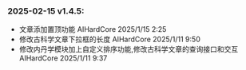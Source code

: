 ### 2025-02-15 v1.4.5:
- 文章添加置顶功能 AIHardCore 2025/1/15 2:25
- 修改古科学文章下拉框的长度 AIHardCore 2025/1/11 9:50
- 修改内丹学模块加上自定义排序功能,修改古科学文章的查询接口和交互 AIHardCore 2025/1/11 9:37
